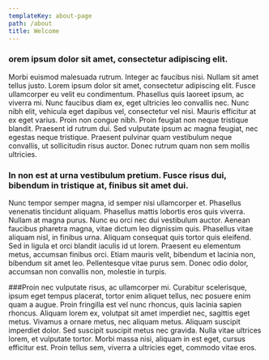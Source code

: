 ```yaml
---
templateKey: about-page
path: /about
title: Welcome
---
```


### orem ipsum dolor sit amet, consectetur adipiscing elit.

Morbi euismod malesuada rutrum. Integer ac faucibus nisi. Nullam sit amet tellus justo. Lorem ipsum dolor sit amet, consectetur adipiscing elit. Fusce ullamcorper eu velit eu condimentum. Phasellus quis laoreet ipsum, ac viverra mi. Nunc faucibus diam ex, eget ultricies leo convallis nec. Nunc nibh elit, vehicula eget dapibus vel, consectetur vel nisi. Mauris efficitur at ex eget varius. Proin non congue nibh. Proin feugiat non neque tristique blandit. Praesent id rutrum dui. Sed vulputate ipsum ac magna feugiat, nec egestas neque tristique. Praesent pulvinar quam vestibulum neque convallis, ut sollicitudin risus auctor. Donec rutrum quam non sem mollis ultricies.

### In non est at urna vestibulum pretium. Fusce risus dui, bibendum in tristique at, finibus sit amet dui.

Nunc tempor semper magna, id semper nisi ullamcorper et. Phasellus venenatis tincidunt aliquam. Phasellus mattis lobortis eros quis viverra. Nullam at magna purus. Nunc eu orci nec dui vestibulum auctor. Aenean faucibus pharetra magna, vitae dictum leo dignissim quis. Phasellus vitae aliquam nisl, in finibus urna. Aliquam consequat quis tortor quis eleifend. Sed in ligula et orci blandit iaculis id ut lorem. Praesent eu elementum metus, accumsan finibus orci. Etiam mauris velit, bibendum et lacinia non, bibendum sit amet leo. Pellentesque vitae purus sem. Donec odio dolor, accumsan non convallis non, molestie in turpis.

###Proin nec vulputate risus, ac ullamcorper mi. Curabitur scelerisque, ipsum eget tempus placerat, tortor enim aliquet tellus, nec posuere enim quam a augue.
Proin fringilla est vel nunc rhoncus, quis lacinia sapien rhoncus. Aliquam lorem ex, volutpat sit amet imperdiet nec, sagittis eget metus. Vivamus a ornare metus, nec aliquam metus. Aliquam suscipit imperdiet dolor. Sed suscipit suscipit metus nec gravida. Nulla vitae ultrices lorem, et vulputate tortor. Morbi massa nisi, aliquam in est eget, cursus efficitur est. Proin tellus sem, viverra a ultricies eget, commodo vitae eros.
